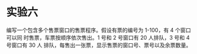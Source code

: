 # 实验六

编写一个包含多个售票窗口的售票程序。假设有票的编号为 1-100，有 4 个窗口可以同 时售票，车票按顺序依次售出。1 号和 2 号窗口有 20 人排队，3 号和 4 号窗口有 30 人 排队，每售出一张票，显示售票的窗口号、票号以及余票数量。
